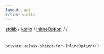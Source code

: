 ```yaml
---
layout: api
title: <init>
---
```

[stdlib](../../../index.md) / [kotlin](../../index.md) / [InlineOption](../index.md) / [<class-object-for-InlineOption>](index.md) / [<init>](_init_.md)

# <init>

```
private <class-object-for-InlineOption>()
```
